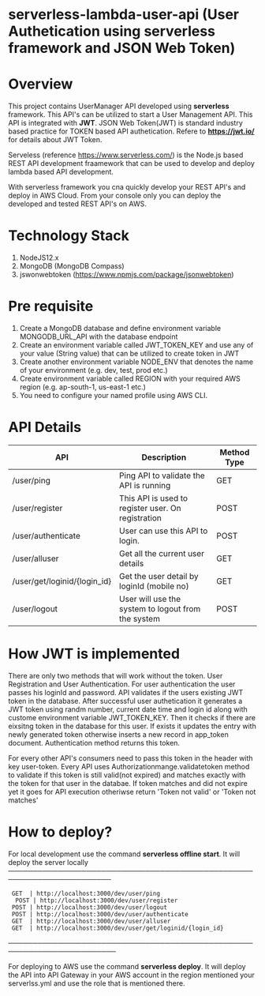 # serverless-lambda-user-api (User Authetication using serverless framework and JSON Web Token)
# Overview
This project contains UserManager API developed using **serverless** framework.
This API's can be utilized to start a User Management API. 
This API is integrated with **JWT**. JSON Web Token(JWT) is standard industry based practice for TOKEN based API authetication.
Refere to **https://jwt.io/** for details about JWT Token.

Serveless (reference https://www.serverless.com/) is the Node.js based REST API development fraamework that can be used to develop and deploy 
lambda based API development.

With serverless framework you cna quickly develop your REST API's and deploy in AWS Cloud. 
From your console only you can deploy the developed and tested REST API's on AWS.

# Technology Stack
1. NodeJS12.x
2. MongoDB (MongoDB Compass)
3. jswonwebtoken (https://www.npmjs.com/package/jsonwebtoken)

# Pre requisite
1. Create a MongoDB database and define environment variable MONGODB_URL_API with the database endpoint
2. Create an environment variable called JWT_TOKEN_KEY and use any of your value (String value) that can be utilized to create token in JWT
3. Create another environment variable NODE_ENV that denotes the name of your environment (e.g. dev, test, prod etc.)
4. Create environment variable called REGION with your required AWS region (e.g. ap-south-1, us-east-1 etc.)
5. You need to configure your named profile using AWS CLI.



# API Details
|   API|Description   |Method Type|
|---|---|--|
| /user/ping  |  Ping API to validate the API is running |   GET|
| /user/register | This API is used to register user. On registration |   POST |
|  /user/authenticate| User can use this API to login.  | POST |
|  /user/alluser|  Get all the current user details | GET |
|  /user/get/loginid/{login_id} |  Get the user detail by loginId (mobile no)| GET |
|  /user/logout| User will use the system to logout from the system | POST|

# How JWT is implemented
There are only two methods that will work without the token. 
User Registration and User Authentication.
For user authentication the user passes his loginId and password. API validates if the users existing JWT token in the database.
After successful user authetication it generates a JWT token using randm number, current date time and login id along with custome environment variable JWT_TOKEN_KEY.
Then it checks if there are eixsitng token in the database for this user. If exists it updates the entry with newly generated token otherwise inserts a new record in app_token document.
Authentication method returns this token.

For every other API's consumers need to pass this token in the header with key user-token. Every API uses Authorizationmange.validatetoken method to validate if this token is still valid(not expired)
and matches exactly with the token for that user in the databae. If token matches and did not expire yet it goes for API execution otheriwse return 'Token not valid' or 'Token not matches'

# How to deploy?
For local development use the command **serverless offline start**.
It will deploy the server locally 
   ───────────────────────────────────────────────────────────────────────
                                                                           
     GET  | http://localhost:3000/dev/user/ping                          
      POST | http://localhost:3000/dev/user/register  
     POST | http://localhost:3000/dev/user/logout                         
     POST | http://localhost:3000/dev/user/authenticate                   
     GET  | http://localhost:3000/dev/user/alluser                       
     GET  | http://localhost:3000/dev/user/get/loginid/{login_id}       
                                                                           
   ────────────────────────────────────────────────────────────────────────

For deploying to AWS use the command **serverless deploy**.
It will deploy the API into API Gateway in your AWS account in the region mentioned your serverlss.yml and use the role that is mentioned there.
    
    


